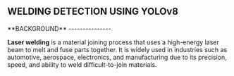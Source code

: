 ## WELDING DETECTION USING YOLOv8

<p>
**BACKGROUND**
---------------
</p>


**Laser welding** is a material  joining process that uses a high-energy laser beam to melt and fuse parts together. It is widely used in industries such as automotive, aerospace, electronics, and manufacturing due to its precision, speed, and ability to weld difficult-to-join materials.
